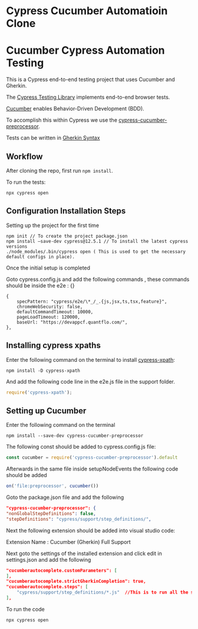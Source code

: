 # Cypress Cucumber Automatioin Clone

# Cucumber Cypress Automation Testing

This is a Cypress end-to-end testing project that uses Cucumber and Gherkin.

The [Cypress Testing Library](https://testing-library.com/docs/cypress-testing-library/intro/) implements end-to-end browser tests.

[Cucumber](https://cucumber.io/school/) enables Behavior-Driven Development (BDD).

To accomplish this within Cypress we use the [cypress-cucumber-preprocessor](https://github.com/badeball/cypress-cucumber-preprocessor).

Tests can be written in [Gherkin Syntax](https://cucumber.io/docs/gherkin/)

## Workflow

After cloning the repo, first run ```npm install```.

To run the tests:

```shell
npx cypress open
```

## Configuration Installation Steps

Setting up the project for the first time

```shell
npm init // To create the project package.json
npm install –save-dev cypress@12.5.1 // To install the latest cypress versions
./node_modules/.bin/cypress open ( This is used to get the necessary default configs in place).
```

Once the initial setup is completed

Goto cypress.config.js and add the following commands , these commands should be inside the e2e : {}

```shell
{
    specPattern: "cypress/e2e/\*_/_.{js,jsx,ts,tsx,feature}",
    chromeWebSecurity: false,
    defaultCommandTimeout: 10000,
    pageLoadTimeout: 120000,
    baseUrl: "https://devappcf.quantflo.com/",
},
```

## Installing cypress xpaths

Enter the following command on the terminal to install [cypress-xpath](https://www.npmjs.com/package/cypress-xpath):

```shell
npm install -D cypress-xpath
```

And add the following code line in the e2e.js file in the support folder.

```js
require('cypress-xpath');
```

## Setting up Cucumber

Enter the following command on the terminal

```shell
npm install --save-dev cypress-cucumber-preprocessor
```

The following const should be added to cypress.config.js file:

```js
const cucumber = require('cypress-cucumber-preprocessor').default
```

Afterwards in the same file inside setupNodeEvents the following code should be added

```js
on('file:preprocessor', cucumber())
```

Goto the package.json file and add the following

```json
"cypress-cucumber-preprocessor": {
"nonGlobalStepDefinitions": false,
"stepDefinitions": "cypress/support/step_definitions/",
```

Next the following extension should be added into visual studio code:

Extension Name : Cucumber (Gherkin) Full Support

Next goto the settings of the installed extension and click edit in settings.json and add the following

```json
"cucumberautocomplete.customParameters": [
],
"cucumberautocomplete.strictGherkinCompletion": true,
"cucumberautocomplete.steps": [
    "cypress/support/step_definitions/*.js"  //This is to run all the step definitions
],
```

To run the code

```shell
npx cypress open
```
